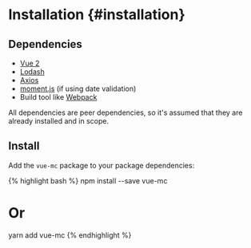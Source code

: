Installation {#installation}
============

## Dependencies

- [Vue 2](https://vuejs.org)
- [Lodash](https://lodash.com/docs)
- [Axios](https://momentjs.com/)
- [moment.js](https://github.com/mzabriskie/axios) (if using date validation)
- Build tool like [Webpack](https://webpack.js.org/)

All dependencies are peer dependencies, so it's assumed that they are already
installed and in scope.

## Install

Add the `vue-mc` package to your package dependencies:

{% highlight bash %}
npm install --save vue-mc

# Or

yarn add vue-mc
{% endhighlight %}
